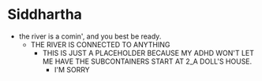# Siddhartha
- the river is a comin', and you best be ready.
    * THE RIVER IS CONNECTED TO ANYTHING
        + THIS IS JUST A PLACEHOLDER BECAUSE MY ADHD WON'T LET ME HAVE THE SUBCONTAINERS START AT 2_A DOLL'S HOUSE.
            - I'M SORRY
